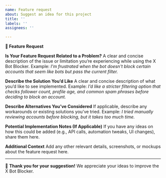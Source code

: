 ```yaml
---
name: Feature request
about: Suggest an idea for this project
title: ''
labels: ''
assignees: ''

---
```


**🚀 Feature Request**

**Is Your Feature Request Related to a Problem?**
A clear and concise description of the issue or limitation you’re experiencing while using the X Bot Blocker.
Example: *I'm frustrated when the bot doesn't block certain accounts that seem like bots but pass the current filter.*

**Describe the Solution You’d Like**
A clear and concise description of what you’d like to see implemented.
Example: *I’d like a stricter filtering option that checks follower count, profile age, and common spam phrases before deciding to block an account.*

**Describe Alternatives You’ve Considered**
If applicable, describe any workarounds or existing solutions you’ve tried.
Example: *I tried manually reviewing accounts before blocking, but it takes too much time.*

**Potential Implementation Notes (If Applicable)**
If you have any ideas on how this could be added (e.g., API calls, automation tweaks, UI changes), share them here.

**Additional Context**
Add any other relevant details, screenshots, or mockups about the feature request here.

---
🚀 **Thank you for your suggestion!** We appreciate your ideas to improve the X Bot Blocker.
